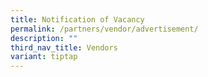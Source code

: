 ```yaml
---
title: Notification of Vacancy
permalink: /partners/vendor/advertisement/
description: ""
third_nav_title: Vendors
variant: tiptap
---
```

<p></p>